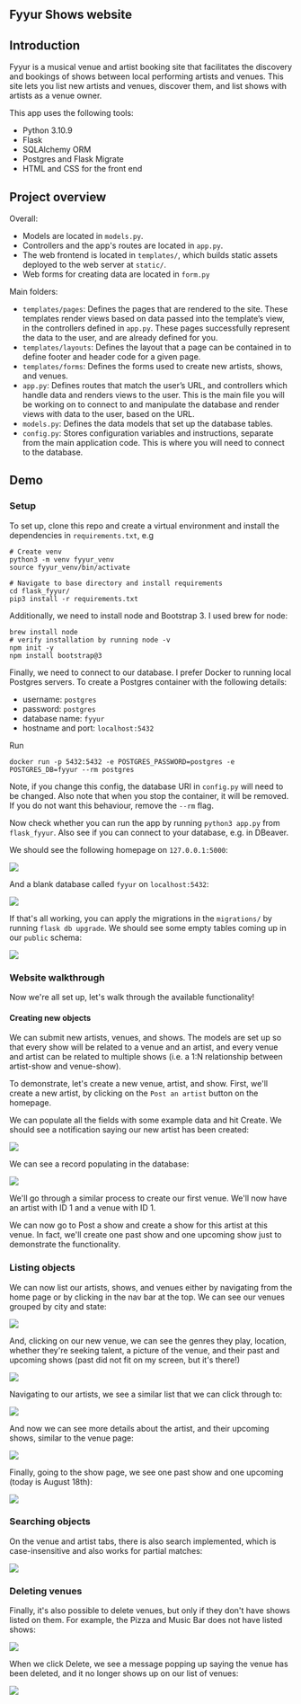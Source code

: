 Fyyur Shows website
-----

## Introduction

Fyyur is a musical venue and artist booking site that facilitates the discovery and bookings of shows between local performing artists and venues. This site lets you list new artists and venues, discover them, and list shows with artists as a venue owner.

This app uses the following tools: 

- Python 3.10.9
- Flask 
- SQLAlchemy ORM 
- Postgres and Flask Migrate 
- HTML and CSS for the front end

## Project overview

Overall:
* Models are located in `models.py`.
* Controllers and the app's routes are located in `app.py`.
* The web frontend is located in `templates/`, which builds static assets deployed to the web server at `static/`.
* Web forms for creating data are located in `form.py`

Main folders:

* `templates/pages`: Defines the pages that are rendered to the site. These templates render views based on data passed into the template’s view, in the controllers defined in `app.py`. These pages successfully represent the data to the user, and are already defined for you.
* `templates/layouts`: Defines the layout that a page can be contained in to define footer and header code for a given page.
* `templates/forms`: Defines the forms used to create new artists, shows, and venues.
* `app.py`: Defines routes that match the user’s URL, and controllers which handle data and renders views to the user. This is the main file you will be working on to connect to and manipulate the database and render views with data to the user, based on the URL.
* `models.py`: Defines the data models that set up the database tables.
* `config.py`: Stores configuration variables and instructions, separate from the main application code. This is where you will need to connect to the database.

## Demo
### Setup 

To set up, clone this repo and create a virtual environment and install the dependencies in `requirements.txt`, e.g 

```
# Create venv
python3 -m venv fyyur_venv
source fyyur_venv/bin/activate

# Navigate to base directory and install requirements
cd flask_fyyur/
pip3 install -r requirements.txt
```

Additionally, we need to install node and Bootstrap 3. I used brew for node:

```
brew install node
# verify installation by running node -v
npm init -y
npm install bootstrap@3
```

Finally, we need to connect to our database. I prefer Docker to running local Postgres servers. To create a Postgres container with the following details:

- username: `postgres`
- password: `postgres`
- database name: `fyyur`
- hostname and port: `localhost:5432`

Run

`docker run -p 5432:5432 -e POSTGRES_PASSWORD=postgres -e POSTGRES_DB=fyyur --rm postgres`

Note, if you change this config, the database URI in `config.py` will need to be changed. Also note that when you stop the container, it will be removed. If you do not want this behaviour, remove the `--rm` flag.

Now check whether you can run the app by running `python3 app.py` from `flask_fyyur`. Also see if you can connect to your database, e.g. in DBeaver. 

We should see the following homepage on `127.0.0.1:5000`:

![](readme_assets/fyyur_home.png)

And a blank database called `fyyur` on `localhost:5432`:

![](readme_assets/db_start.png)

If that's all working, you can apply the migrations in the `migrations/` by running  `flask db upgrade`. We should see some empty tables coming up in our `public` schema:

![](readme_assets/db_initial_migrate.png)

### Website walkthrough
Now we're all set up, let's walk through the available functionality!

#### Creating new objects
We can submit new artists, venues, and shows. The models are set up so that every show will be related to a venue and an artist, and every venue and artist can be related to multiple shows (i.e. a 1:N relationship between artist-show and venue-show). 

To demonstrate, let's create a new venue, artist, and show. First, we'll create a new artist, by clicking on the `Post an artist` button on the homepage.

We can populate all the fields with some example data and hit Create. We should see a notification saying our new artist has been created:

![](readme_assets/artist_created.png)

We can see a record populating in the database:

![](readme_assets/db_artist_created.png)

We'll go through a similar process to create our first venue. We'll now have an artist with ID 1 and a venue with ID 1. 

We can now go to Post a show and create a show for this artist at this venue. In fact, we'll create one past show and one upcoming show just to demonstrate the functionality.

### Listing objects
We can now list our artists, shows, and venues either by navigating from the home page or by clicking in the nav bar at the top. We can see our venues grouped by city and state:

![](readme_assets/venue_list.png)

And, clicking on our new venue, we can see the genres they play, location, whether they're seeking talent, a picture of the venue, and their past and upcoming shows (past did not fit on my screen, but it's there!)

![](readme_assets/venue_detail.png)

Navigating to our artists, we see a similar list that we can click through to:

![](readme_assets/artist_list.png)

And now we can see more details about the artist, and their upcoming shows, similar to the venue page:

![](readme_assets/artist_detail.png)

Finally, going to the show page, we see one past show and one upcoming (today is August 18th):

![](readme_assets/show_list.png)

### Searching objects
On the venue and artist tabs, there is also search implemented, which is case-insensitive and also works for partial matches:

![](readme_assets/search.png)

### Deleting venues
Finally, it's also possible to delete venues, but only if they don't have shows listed on them. For example, the Pizza and Music Bar does not have listed shows:

![](readme_assets/venue_detail_2.png)

When we click Delete, we see a message popping up saying the venue has been deleted, and it no longer shows up on our list of venues:

![](readme_assets/venue_detail_2.png)